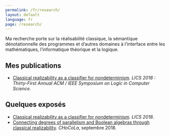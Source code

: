 ```yaml
---
permalink: /fr/research/
layout: default
language: fr
page: /research/
---
```


Ma recherche porte sur la réalisabilité classique, la sémantique dénotationnelle des programmes et d’autres domaines à l’interface entre les mathématiques, l’informatique théorique et la logique.

Mes publications
----------------

* [Classical realizability as a classifier for nondeterminism](/docs/geoffroy-2018-classical-realizability-classifier-for-nondeterminism.pdf). *LICS 2018 : Thirty-First Annual ACM / IEEE Symposium on Logic in Computer Science*.

Quelques exposés
----------------

* [Classical realizability as a classifier for nondeterminism](/docs/slides-geoffroy-2018-classical-realizability-classifier-for-nondeterminism.pdf). *LICS 2018*.
* [Connecting degrees of parallelism and Boolean algebras through classical realizability](/docs/slides-geoffroy-chocola-09-2018.pdf). *CHoCoLa*, septembre 2018.
